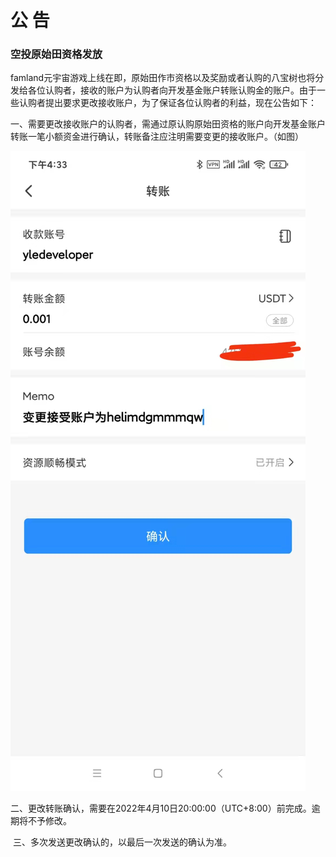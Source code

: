 #                       公   告

### 空投原始田资格发放

​      famland元宇宙游戏上线在即，原始田作市资格以及奖励或者认购的八宝树也将分发给各位认购者，接收的账户为认购者向开发基金账户转账认购金的账户。由于一些认购者提出要求更改接收账户，为了保证各位认购者的利益，现在公告如下：

​     一、需要更改接收账户的认购者，需通过原认购原始田资格的账户向开发基金账户转账一笔小额资金进行确认，转账备注应注明需要变更的接收账户。（如图）

![lz01.jpg](lz01.jpg)

​     二、更改转账确认，需要在2022年4月10日20:00:00（UTC+8:00）前完成。逾期将不予修改。

​     三、多次发送更改确认的，以最后一次发送的确认为准。

​    

